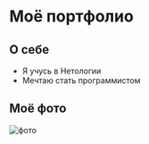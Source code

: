 # Моё портфолио

## О себе
* Я учусь в Нетологии
* Мечтаю стать программистом

## Моё фото
![фото](https://upload.wikimedia.org/wikipedia/commons/2/25/Siam_lilacpoint.jpg)